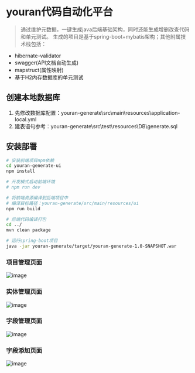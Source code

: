 # youran代码自动化平台

> 通过维护元数据，一键生成java后端基础架构，同时还能生成增删改查代码和单元测试。
生成的项目是基于spring-boot+mybatis架构；其他附属技术栈包括：
- hibernate-validator
- swagger(API文档自动生成)
- mapstruct(属性映射)
- 基于H2内存数据库的单元测试

## 创建本地数据库
1. 先修改数据库配置：youran-generate\src\main\resources\application-local.yml
2. 建表语句参考：youran-generate\src\test\resources\DB\generate.sql

## 安装部署

``` bash
# 安装前端项目npm依赖
cd youran-generate-ui
npm install

# 开发模式启动前端环境
# npm run dev

# 将前端资源编译到后端项目中
# 编译目标路径：youran-generate/src/main/resources/ui
npm run build

# 后端代码编译打包
cd ../
mvn clean package

# 运行spring-boot项目
java -jar youran-generate/target/youran-generate-1.0-SNAPSHOT.war

```
### 项目管理页面
![image](https://github.com/cai3178940/youran/blob/master/image1.png)
### 实体管理页面
![image](https://github.com/cai3178940/youran/blob/master/image2.png)
### 字段管理页面
![image](https://github.com/cai3178940/youran/blob/master/image3.png)
### 字段添加页面
![image](https://github.com/cai3178940/youran/blob/master/image4.png)

